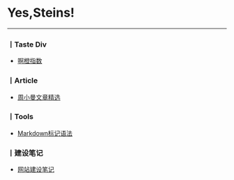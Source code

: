 # Yes,Steins!

---

### 丨Taste Div

- [啊橙指数](http://yellow2ng.github.io/div/2ngindex.html)



### 丨Article

-  [周小曼文章精选](http://yellow2ng.github.io/Article/zxm/index.html )



###  丨Tools

- [Markdown标记语法]( https://yellow2ng.github.io/someread/toolsread/markdown.html )



### 丨建设笔记

- [网站建设笔记]( https://yellow2ng.github.io/rdlog/rdlog.html )

  





